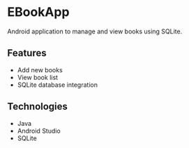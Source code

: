 
# EBookApp
Android application to manage and view books using SQLite.

## Features
- Add new books
- View book list
- SQLite database integration

## Technologies
- Java
- Android Studio
- SQLite

